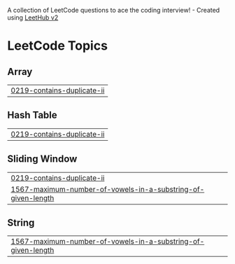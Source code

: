 A collection of LeetCode questions to ace the coding interview! - Created using [LeetHub v2](https://github.com/arunbhardwaj/LeetHub-2.0)
<!---LeetCode Topics Start-->
# LeetCode Topics
## Array
|  |
| ------- |
| [0219-contains-duplicate-ii](https://github.com/priya2001/AC_potd_leetcode/tree/master/0219-contains-duplicate-ii) |
## Hash Table
|  |
| ------- |
| [0219-contains-duplicate-ii](https://github.com/priya2001/AC_potd_leetcode/tree/master/0219-contains-duplicate-ii) |
## Sliding Window
|  |
| ------- |
| [0219-contains-duplicate-ii](https://github.com/priya2001/AC_potd_leetcode/tree/master/0219-contains-duplicate-ii) |
| [1567-maximum-number-of-vowels-in-a-substring-of-given-length](https://github.com/priya2001/AC_potd_leetcode/tree/master/1567-maximum-number-of-vowels-in-a-substring-of-given-length) |
## String
|  |
| ------- |
| [1567-maximum-number-of-vowels-in-a-substring-of-given-length](https://github.com/priya2001/AC_potd_leetcode/tree/master/1567-maximum-number-of-vowels-in-a-substring-of-given-length) |
<!---LeetCode Topics End-->